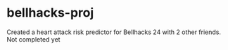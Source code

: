 # bellhacks-proj
 Created a heart attack risk predictor for Bellhacks 24 with 2 other friends. Not completed yet
